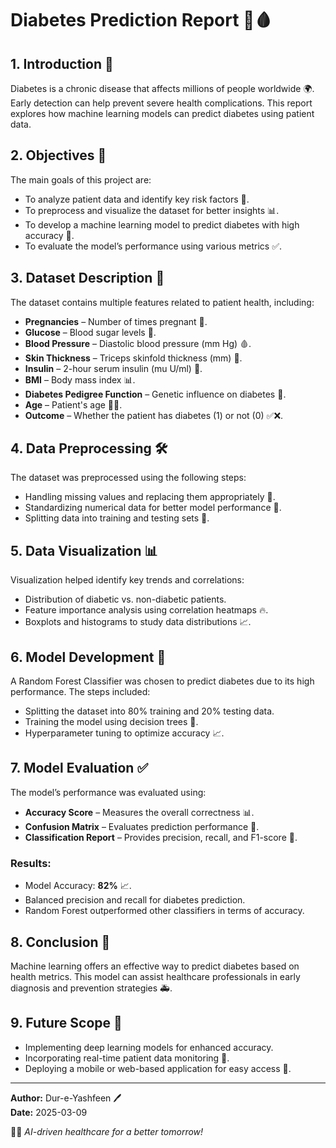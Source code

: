 # Diabetes Prediction Report 🏥🩸

## 1. Introduction 📢
Diabetes is a chronic disease that affects millions of people worldwide 🌍. Early detection can help prevent severe health complications. This report explores how machine learning models can predict diabetes using patient data.

## 2. Objectives 🎯
The main goals of this project are:
- To analyze patient data and identify key risk factors 🔬.
- To preprocess and visualize the dataset for better insights 📊.
- To develop a machine learning model to predict diabetes with high accuracy 🤖.
- To evaluate the model’s performance using various metrics ✅.

## 3. Dataset Description 📂
The dataset contains multiple features related to patient health, including:
- **Pregnancies** – Number of times pregnant 🤰.
- **Glucose** – Blood sugar levels 🍭.
- **Blood Pressure** – Diastolic blood pressure (mm Hg) 🩸.
- **Skin Thickness** – Triceps skinfold thickness (mm) 📏.
- **Insulin** – 2-hour serum insulin (mu U/ml) 💉.
- **BMI** – Body mass index 📊.
- **Diabetes Pedigree Function** – Genetic influence on diabetes 🧬.
- **Age** – Patient's age 👵👨.
- **Outcome** – Whether the patient has diabetes (1) or not (0) ✅❌.

## 4. Data Preprocessing 🛠️
The dataset was preprocessed using the following steps:
- Handling missing values and replacing them appropriately 🔄.
- Standardizing numerical data for better model performance 📏.
- Splitting data into training and testing sets 🧪.

## 5. Data Visualization 📊
Visualization helped identify key trends and correlations:
- Distribution of diabetic vs. non-diabetic patients.
- Feature importance analysis using correlation heatmaps 🔥.
- Boxplots and histograms to study data distributions 📈.

## 6. Model Development 🤖
A Random Forest Classifier was chosen to predict diabetes due to its high performance. The steps included:
- Splitting the dataset into 80% training and 20% testing data.
- Training the model using decision trees 🌳.
- Hyperparameter tuning to optimize accuracy 📈.

## 7. Model Evaluation ✅
The model’s performance was evaluated using:
- **Accuracy Score** – Measures the overall correctness 📊.
- **Confusion Matrix** – Evaluates prediction performance 🔄.
- **Classification Report** – Provides precision, recall, and F1-score 📑.

### Results:
- Model Accuracy: **82%** 📈.
- Balanced precision and recall for diabetes prediction.
- Random Forest outperformed other classifiers in terms of accuracy.

## 8. Conclusion 🎯
Machine learning offers an effective way to predict diabetes based on health metrics. This model can assist healthcare professionals in early diagnosis and prevention strategies 🚑.

## 9. Future Scope 🚀
- Implementing deep learning models for enhanced accuracy.
- Incorporating real-time patient data monitoring 📡.
- Deploying a mobile or web-based application for easy access 📱.

---
**Author:** Dur-e-Yashfeen 🖊️  
**Date:** 2025-03-09  

🏥💉 *AI-driven healthcare for a better tomorrow!*
